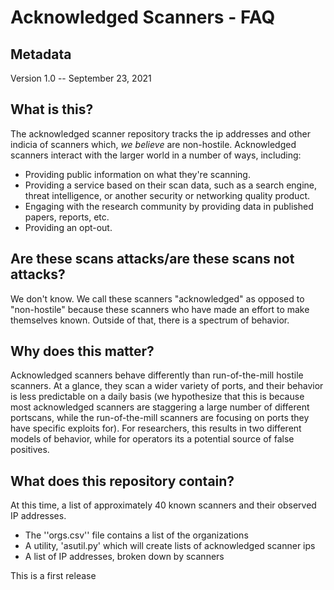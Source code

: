 # Acknowledged Scanners - FAQ

## Metadata

Version 1.0 -- September 23, 2021

## What is this? 

The acknowledged scanner repository tracks the ip addresses and other indicia of scanners which, _we believe_ are non-hostile.  Acknowledged scanners interact with the larger world in a number of ways, including:
- Providing public information on what they're scanning.
- Providing a service based on their scan data, such as a search engine, threat intelligence, or another security or networking quality product.
- Engaging with the research community by providing data in published papers, reports, etc. 
- Providing an opt-out.

## Are these scans attacks/are these scans not attacks? 

We don't know.  We call these scanners "acknowledged" as opposed to "non-hostile" because these scanners who have made an effort to make themselves known.  Outside of that, there is a spectrum of behavior.

## Why does this matter?

Acknowledged scanners behave differently than run-of-the-mill hostile scanners.  At a glance, they scan a wider variety of ports, and their behavior is less predictable on a daily basis (we hypothesize that this is because most acknowledged scanners are staggering a large number of different portscans, while the run-of-the-mill scanners are focusing on ports they have specific exploits for).  For researchers, this results in two different models of behavior, while for operators its a potential source of false positives. 

## What does this repository contain?
At this time, a list of approximately 40 known scanners and their observed IP addresses.  
- The ''orgs.csv'' file contains a list of the organizations
- A utility, 'asutil.py' which will create lists of acknowledged scanner ips
- A list of IP addresses, broken down by scanners

This is a first release
